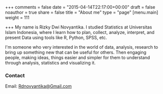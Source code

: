 +++
comments = false
date = "2015-04-14T22:17:00+00:00"
draft = false
noauthor = true
share = false
title = "About me"
type = "page"
[menu.main]
weight = 111

+++
My name is Rizky Dwi Novyantika. I studied Statistics at Universitas Islam Indonesia, where I learn how to plan, collect, analyze, interpret, and present Data using tools like R, Python, SPSS, etc.

I'm someone who very interested in the world of data, analysis, research to bring up something new that can be useful for others. Then engaging people, making ideas, things easier and simpler for them to understand through analysis, statistics and visualizing it.

### Contact 
Email: Rdnovyantika@Gmail.com
